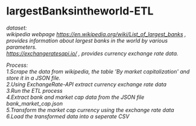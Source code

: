 # largestBanksintheworld-ETL

*dataset:<br>*
*wikipedia webpage https://en.wikipedia.org/wiki/List_of_largest_banks , provides information about largest banks in the world by various parameters.<br>*
*https://exchangeratesapi.io/ , provides currency exchange rate data.<br>*



*Process:<br>*
*1.Scrape the data from wikipedia, the table 'By market capitalization' and store it in a JSON file.<br>*
*2.Using ExchangeRate-API extract currency exchange rate data<br>*
*3.Run the ETL process<br>*
*4.Extract bank and market cap data from the JSON file bank_market_cap.json<br>*
*5.Transform the market cap currency using the exchange rate data<br>*
*6.Load the transformed data into a seperate CSV<br>*
